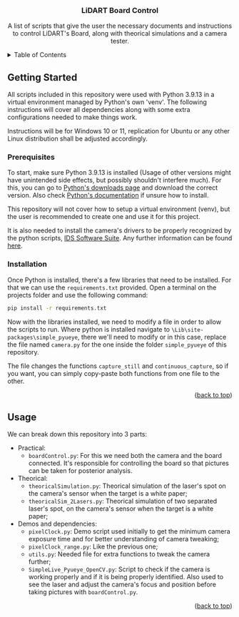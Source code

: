 
<br />

<h3 align="center">LiDART Board Control</h3>

  <p align="center">
    A list of scripts that give the user the necessary documents and instructions to control LiDART's Board, along with theorical simulations and a camera tester.
    
  </p>
</div>


<details>
  <summary>Table of Contents</summary>
  <ol>
    <li>
      <a href="#about-the-project">About The Project</a>
    </li>
    <li>
      <a href="#getting-started">Getting Started</a>
      <ul>
        <li><a href="#prerequisites">Prerequisites</a></li>
        <li><a href="#installation">Installation</a></li>
      </ul>
    </li>
    <li><a href="#usage">Usage</a></li>
  </ol>
</details>

## Getting Started

All scripts included in this repository were used with Python 3.9.13 in a virtual environment managed by Python's own 'venv'. The following instructions will cover all dependencies along with some extra configurations needed to make things work.

Instructions will be for Windows 10 or 11, replication for Ubuntu or any other Linux distribution shall be adjusted accordingly.

### Prerequisites

To start, make sure Python 3.9.13 is installed (Usage of other versions might have unintended side effects, but possibly shouldn't interfere much). For this, you can go to [Python's downloads page](https://www.python.org/downloads/) and download the correct version. Also check [Python's documentation](https://wiki.python.org/moin/BeginnersGuide/Download) if unsure how to install.

This repository will not cover how to setup a virtual environment (venv), but the user is recommended to create one and use it for this project.

It is also needed to install the camera's drivers to be properly recognized by the python scripts, [IDS Software Suite](https://en.ids-imaging.com/ids-software-suite.html). Any further information can be found [here](https://www.1stvision.com/cameras/IDS/IDS-manuals/uEye_Manual/hw_grundlagen_schnellstart.html).

### Installation

Once Python is installed, there's a few libraries that need to be installed. For that we can use the ``requirements.txt`` provided. 
Open a terminal on the projects folder and use the following command:

```bash
pip install -r requirements.txt
```

Now with the libraries installed, we need to modify a file in order to allow the scripts to run. Where python is installed navigate to ``\Lib\site-packages\simple_pyueye``, there we'll need to modify or in this case, replace the file named ``camera.py`` for the one inside the folder ``simple_pyueye`` of this repository. 

The file changes the functions ``capture_still`` and ``continuous_capture``, so if you want, you can simply copy-paste both functions from one file to the other.
<p align="right">(<a href="#readme-top">back to top</a>)</p>

## Usage

We can break down this repository into 3 parts:

- Practical:
	- ``boardControl.py``: For this we need both the camera and the board connected. It's responsible for controlling the board so that pictures can be taken for posterior analysis.
- Theorical:
	- ``theoricalSimulation.py``: Theorical simulation of the laser's spot on the camera's sensor when the target is a white paper;
	- ``theoricalSim_2Lasers.py``: Theorical simulation of two separated laser's spot, on the camera's sensor when the target is a white paper;
- Demos and dependencies:
	- ``pixelClock.py``: Demo script used initially to get the minimum camera exposure time and for better understanding of camera tweaking;
	- ``pixelClock_range.py``: Like the previous one;
	- ``utils.py``: Needed file for extra functions to tweak the camera further;
	- ``SimpleLive_Pyueye_OpenCV.py``: Script to check if the camera is working properly and if it is being properly identified. Also used to see the laser and adjust the camera's focus and position before taking pictures with ``boardControl.py``.

<p align="right">(<a href="#readme-top">back to top</a>)</p>